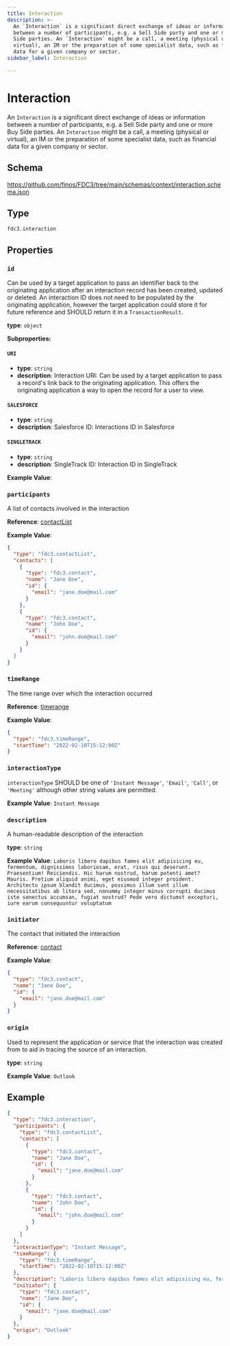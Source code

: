 ```yaml
---
title: Interaction
description: >-
  An `Interaction` is a significant direct exchange of ideas or information
  between a number of participants, e.g. a Sell Side party and one or more Buy
  Side parties. An `Interaction` might be a call, a meeting (physical or
  virtual), an IM or the preparation of some specialist data, such as financial
  data for a given company or sector.
sidebar_label: Interaction

---
```


# Interaction

An `Interaction` is a significant direct exchange of ideas or information between a number of participants, e.g. a Sell Side party and one or more Buy Side parties. An `Interaction` might be a call, a meeting (physical or virtual), an IM or the preparation of some specialist data, such as financial data for a given company or sector.

## Schema

<https://github.com/finos/FDC3/tree/main/schemas/context/interaction.schema.json>

## Type

`fdc3.interaction`

## Properties

### `id`

Can be used by a target application to pass an identifier back to the originating application after an interaction record has been created, updated or deleted. An interaction ID does not need to be populated by the originating application, however the target application could store it for future reference and SHOULD return it in a `TransactionResult`.

**type**: `object`

**Subproperties:**
#### `URI`
- **type**: `string`
- **description**: Interaction URI:  Can be used by a target application to pass a record's link back to the originating application. This offers the originating application a way to open the record for a user to view.

#### `SALESFORCE`
- **type**: `string`
- **description**: Salesforce ID:  Interactions ID in Salesforce

#### `SINGLETRACK`
- **type**: `string`
- **description**: SingleTrack ID:  Interaction ID in SingleTrack


**Example Value**: 
### `participants`

A list of contacts involved in the interaction

**Reference**: [contactList](../contactList)


**Example Value**: 
```json
{
  "type": "fdc3.contactList",
  "contacts": [
    {
      "type": "fdc3.contact",
      "name": "Jane Doe",
      "id": {
        "email": "jane.doe@mail.com"
      }
    },
    {
      "type": "fdc3.contact",
      "name": "John Doe",
      "id": {
        "email": "john.doe@mail.com"
      }
    }
  ]
}
```

### `timeRange`

The time range over which the interaction occurred

**Reference**: [timerange](../timerange)


**Example Value**: 
```json
{
  "type": "fdc3.timeRange",
  "startTime": "2022-02-10T15:12:00Z"
}
```

### `interactionType`

`interactionType` SHOULD be one of `'Instant Message'`, `'Email'`, `'Call'`, or `'Meeting'` although other string values are permitted.


**Example Value**: 
`Instant Message`

### `description`

A human-readable description of the interaction

**type**: `string`


**Example Value**: 
`Laboris libero dapibus fames elit adipisicing eu, fermentum, dignissimos laboriosam, erat, risus qui deserunt. Praesentium! Reiciendis. Hic harum nostrud, harum potenti amet? Mauris. Pretium aliquid animi, eget eiusmod integer proident. Architecto ipsum blandit ducimus, possimus illum sunt illum necessitatibus ab litora sed, nonummy integer minus corrupti ducimus iste senectus accumsan, fugiat nostrud? Pede vero dictumst excepturi, iure earum consequuntur voluptatum`

### `initiator`

The contact that initiated the interaction

**Reference**: [contact](../contact)


**Example Value**: 
```json
{
  "type": "fdc3.contact",
  "name": "Jane Doe",
  "id": {
    "email": "jane.doe@mail.com"
  }
}
```

### `origin`

Used to represent the application or service that the interaction was created from to aid in tracing the source of an interaction.

**type**: `string`


**Example Value**: 
`Outlook`

## Example

```json
{
  "type": "fdc3.interaction",
  "participants": {
    "type": "fdc3.contactList",
    "contacts": [
      {
        "type": "fdc3.contact",
        "name": "Jane Doe",
        "id": {
          "email": "jane.doe@mail.com"
        }
      },
      {
        "type": "fdc3.contact",
        "name": "John Doe",
        "id": {
          "email": "john.doe@mail.com"
        }
      }
    ]
  },
  "interactionType": "Instant Message",
  "timeRange": {
    "type": "fdc3.timeRange",
    "startTime": "2022-02-10T15:12:00Z"
  },
  "description": "Laboris libero dapibus fames elit adipisicing eu, fermentum, dignissimos laboriosam, erat, risus qui deserunt. Praesentium! Reiciendis. Hic harum nostrud, harum potenti amet? Mauris. Pretium aliquid animi, eget eiusmod integer proident. Architecto ipsum blandit ducimus, possimus illum sunt illum necessitatibus ab litora sed, nonummy integer minus corrupti ducimus iste senectus accumsan, fugiat nostrud? Pede vero dictumst excepturi, iure earum consequuntur voluptatum",
  "initiator": {
    "type": "fdc3.contact",
    "name": "Jane Doe",
    "id": {
      "email": "jane.doe@mail.com"
    }
  },
  "origin": "Outlook"
}
```

